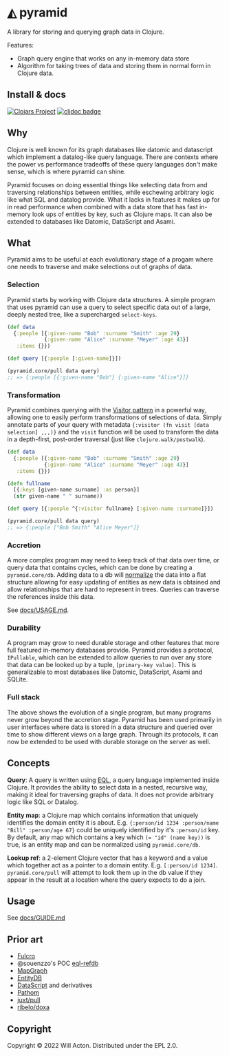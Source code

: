# ◭ pyramid

A library for storing and querying graph data in Clojure.

Features:
* Graph query engine that works on any in-memory data store
* Algorithm for taking trees of data and storing them in normal form in Clojure
  data.

## Install & docs

[![Clojars Project](https://img.shields.io/clojars/v/town.lilac/pyramid.svg)](https://clojars.org/town.lilac/pyramid) [![cljdoc badge](https://cljdoc.org/badge/town.lilac/pyramid)](https://cljdoc.org/d/town.lilac/pyramid/CURRENT)


## Why

Clojure is well known for its graph databases like datomic and datascript which
implement a datalog-like query language. There are contexts where the power vs
performance tradeoffs of these query languages don't make sense, which is where
pyramid can shine.

Pyramid focuses on doing essential things like selecting data from and
traversing relationships between entities, while eschewing arbitrary logic like
what SQL and datalog provide. What it lacks in features it makes up for in read
performance when combined with a data store that has fast in-memory look ups of
entities by key, such as Clojure maps. It can also be extended to databases like
Datomic, DataScript and Asami.


## What

Pyramid aims to be useful at each evolutionary stage of a progam where one needs
to traverse and make selections out of graphs of data.

### Selection

Pyramid starts by working with Clojure data structures. A simple program that
uses pyramid can use a query to select specific data out of a large, deeply
nested tree, like a supercharged `select-keys`.

```clojure
(def data
  {:people [{:given-name "Bob" :surname "Smith" :age 29}
            {:given-name "Alice" :surname "Meyer" :age 43}]
   :items {}})

(def query [{:people [:given-name]}])

(pyramid.core/pull data query)
;; => {:people [{:given-name "Bob"} {:given-name "Alice"}]}
```

### Transformation

Pyramid combines querying with the [Visitor pattern](https://en.wikipedia.org/wiki/Visitor_pattern)
in a powerful way, allowing one to easily perform transformations of selections
of data. Simply annotate parts of your query with metadata
`{:visitor (fn visit [data selection] ,,,)}` and the `visit` function will be
used to transform the data in a depth-first, post-order traversal (just like
`clojure.walk/postwalk`).

```clojure
(def data
  {:people [{:given-name "Bob" :surname "Smith" :age 29}
            {:given-name "Alice" :surname "Meyer" :age 43}]
   :items {}})

(defn fullname
  [{:keys [given-name surname] :as person}]
  (str given-name " " surname))

(def query [{:people ^{:visitor fullname} [:given-name :surname]}])

(pyramid.core/pull data query)
;; => {:people ["Bob Smith" "Alice Meyer"]}
 ```

### Accretion

A more complex program may need to keep track of that data over time, or query
data that contains cycles, which can be done by creating a `pyramid.core/db`.
Adding data to a db will [normalize](https://en.wikipedia.org/wiki/Database_normalization)
the data into a flat structure allowing for easy updating of entities as new
data is obtained and allow relationships that are hard to represent in trees.
Queries can traverse the references inside this data.

See [docs/USAGE.md](docs/USAGE.md).

### Durability

A program may grow to need durable storage and other features that more full
featured in-memory databases provide. Pyramid provides a protocol, `IPullable`,
which can be extended to allow queries to run over any store that data can be
looked up by a tuple, `[primary-key value]`. This is generalizable to most
databases like Datomic, DataScript, Asami and SQLite.

### Full stack

The above shows the evolution of a single program, but many programs never grow
beyond the accretion stage. Pyramid has been used primarily in user interfaces
where data is stored in a data structure and queried over time to show different
views on a large graph. Through its protocols, it can now be extended to be used
with durable storage on the server as well.

## Concepts

**Query**: A query is written using [EQL](https://edn-query-language.org/eql/1.0.0/what-is-eql.html),
a query language implemented inside Clojure. It provides the ability to select
data in a nested, recursive way, making it ideal for traversing graphs of data.
It does not provide arbitrary logic like SQL or Datalog.

**Entity map**: a Clojure map which contains information that uniquely identifies
the domain entity it is about. E.g. `{:person/id 1234 :person/name "Bill"
:person/age 67}` could be uniquely identified by it's `:person/id` key. By 
default, any map which contains a key which `(= "id" (name key))` is true, is an
entity map and can be normalized using `pyramid.core/db`.

**Lookup ref**: a 2-element Clojure vector that has a keyword and a value which
together act as a pointer to a domain entity. E.g. `[:person/id 1234]`.
`pyramid.core/pull` will attempt to look them up in the db value if they appear
in the result at a location where the query expects to do a join.

## Usage

See [docs/GUIDE.md](docs/GUIDE.md)

## Prior art

- [Fulcro](https://fulcro.fulcrologic.com/)
- @souenzzo's POC [eql-refdb](https://github.com/souenzzo/eql-refdb)
- [MapGraph](https://github.com/stuartsierra/mapgraph/blob/master/test/com/stuartsierra/mapgraph/compare.clj)
- [EntityDB](https://keechma.com/guides/entitydb/)
- [DataScript](https://github.com/tonsky/datascript/) and derivatives
- [Pathom](https://github.com/wilkerlucio/pathom)
- [juxt/pull](https://github.com/juxt/pull)
- [ribelo/doxa](https://github.com/ribelo/doxa)

## Copyright

Copyright © 2022 Will Acton. Distributed under the EPL 2.0.
